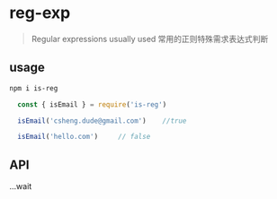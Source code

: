 # reg-exp
> Regular expressions usually used
> 常用的正则特殊需求表达式判断

## usage
``` bash
npm i is-reg
```
``` js
  const { isEmail } = require('is-reg')

  isEmail('csheng.dude@gmail.com')    //true

  isEmail('hello.com')     // false
```
## API
...wait

